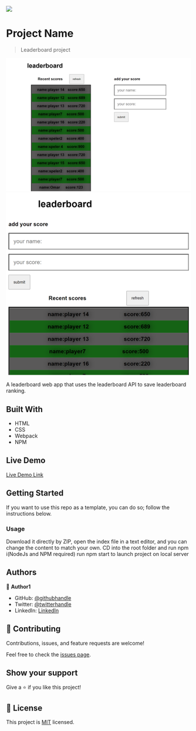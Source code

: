 ![](https://img.shields.io/badge/Microverse-blueviolet)

# Project Name

> Leaderboard project

![screenshot](./app_screenshot.png)
![screenshot](./app_screenshot_mobile.png)

A leaderboard web app that uses the leaderboard API to save leaderboard ranking.

## Built With

- HTML
- CSS
- Webpack
- NPM

## Live Demo

[Live Demo Link](https://timowest12.github.io/Leaderboard/)

## Getting Started

If you want to use this repo as a template, you can do so; follow the instructions below.

### Usage

Download it directly by ZIP, open the index file in a text editor, and you can change the content to match your own.
CD into the root folder and run npm i(NodeJs and NPM required)
run npm start to launch project on local server

## Authors

👤 **Author1**

- GitHub: [@githubhandle](https://github.com/Timowest12)
- Twitter: [@twitterhandle](https://twitter.com/Timo61060367)
- LinkedIn: [LinkedIn](https://www.linkedin.com/in/timo-wester-6a0282a7/)

## 🤝 Contributing

Contributions, issues, and feature requests are welcome!

Feel free to check the [issues page](../../issues/).

## Show your support

Give a ⭐️ if you like this project!

## 📝 License

This project is [MIT](./MIT.md) licensed.
